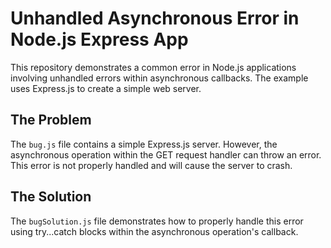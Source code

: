 # Unhandled Asynchronous Error in Node.js Express App

This repository demonstrates a common error in Node.js applications involving unhandled errors within asynchronous callbacks.  The example uses Express.js to create a simple web server.

## The Problem

The `bug.js` file contains a simple Express.js server.  However, the asynchronous operation within the GET request handler can throw an error.  This error is not properly handled and will cause the server to crash.

## The Solution

The `bugSolution.js` file demonstrates how to properly handle this error using try...catch blocks within the asynchronous operation's callback.